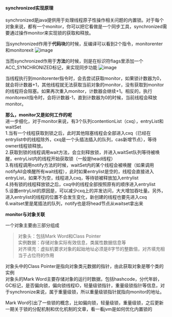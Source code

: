 #### **synchronized实现原理**

synchronized是java提供用于处理线程原子性操作相关问题的内置锁。对于每个对象来说，都有一个monitor，你可以把它看做是一个同步工具，synchronized需要通过操作monitor来实现锁的获取和释放。

当synchronized作用于**代码块**的时候，反编译可以看到2个指令，monitorenter和monitorexit
![image](https://user-images.githubusercontent.com/31581862/112711297-4aa58480-8f02-11eb-9878-7998c08240a2.png)


当而synchronized作用于**方法**的时候，则是在标识符flags里添加一个ACC\_SYNCHRONIZED标记，来实现同步功能
![image](https://user-images.githubusercontent.com/31581862/112711307-585b0a00-8f02-11eb-852e-db737f512d54.png)


当线程执行到monitorenter指令时，会去尝试获取monitor，如果锁计数器为0，就会将计数器+1，其他线程就无法获取当前对象的monitor，没有获取到monitor的线程将会阻塞。如果再次重入monitor，计数器会继续+1。相反的，执行monitorexit指令时，会将计数器-1，直到计数器为0的时候，当前线程会释放monitor。

**那么，monitor又是如何工作的呢**\
进一步细化，对于monitor来说，有3个队列contentionList（cxq），entryList和waitSet\
1.当有一个线程获取到锁之后，此时其他阻塞线程会全部进入cxq（已经在entrylist中的线程除外，cxq是一个头插法插入的队列，cas新增节点），等待owner线程锁释放。\
2.获取到锁的线程调用wait方法，会立刻释放锁，并进入waitSet队列等待被唤醒，entryList内的线程开始获取锁（一般是head线程）\
3.有线程调用notify方法的时候，waitSet内的某个线程会被唤醒（如果调用notifyAll会唤醒所有wait线程），此时如果entrylist是空的，线程会直接进入entryList，如果不为空，线程进入cxq，等待锁被释放加入entrylist\
4.持有锁的线程释放锁之后，cxq中的线程全部按照原有的顺序进入entrylist\
5.设置entryList的原因是，可以减少cxq上的并发访问，大大增加吞吐量。另外，进入entrylist的线程的位置不会发生变化，新创建的线程也要先进入cxq\
6.waitset里是尾插法的队列，notify也是将head节点从waitset拿出来

**monitor与对象关联**

一个对象主要由三部分组成
> 对象头：包括Mark Word和Class Pointer\
实例数据：存储对象实际有效信息，类属性数据信息等\
对齐填充：虚拟机要求对象的起始地址必须是8字节的整数倍，对齐填充相当于占位符的作用

对象头中的Class Pointer是指向对象类元数据的指针，由此获取对象是哪个类的实例\
对象头的Mark Word主要存储对象的运行时数据，包括hashcode，分代年龄，GC标记，是否偏向锁，偏向锁线程ID，轻量级锁指针，重量级锁指针等信息，对于synchronize来说，属于重量级锁，所以重量级锁指针就指向monitor的地址。

Mark Word引出了一些锁的概念，比如偏向锁，轻量级锁，重量级锁，之后更新一期关于锁的分配机制和优化机制的文章，看一看jvm是如何优化内置锁的

